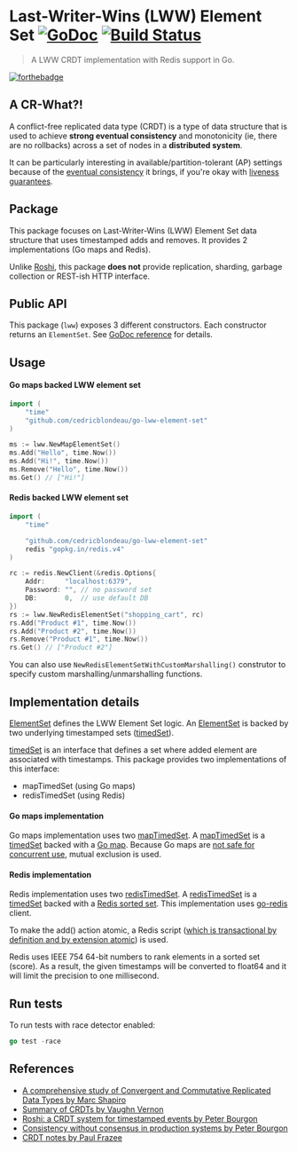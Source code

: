 # Last-Writer-Wins (LWW) Element Set [![GoDoc](https://godoc.org/github.com/cedricblondeau/go-lww-element-set?status.svg)](https://godoc.org/github.com/cedricblondeau/go-lww-element-set) [![Build Status](https://api.travis-ci.org/cedricblondeau/go-lww-element-set.svg?branch=develop)](https://travis-ci.org/cedricblondeau/go-lww-element-set)

> A LWW CRDT implementation with Redis support in Go.

[![forthebadge](http://forthebadge.com/images/badges/as-seen-on-tv.svg)](http://forthebadge.com)

## A CR-What?!

A conflict-free replicated data type (CRDT) is a type of data structure that is 
used to achieve **strong eventual consistency** and monotonicity (ie, there are no rollbacks) 
across a set of nodes in a **distributed system**.

It can be particularly interesting in available/partition-tolerant (AP) settings because of 
the [eventual consistency](https://en.wikipedia.org/wiki/Eventual_consistency) it brings, 
if you're okay with [liveness guarantees](https://en.wikipedia.org/wiki/Liveness).

## Package

This package focuses on Last-Writer-Wins (LWW) Element Set data structure 
that uses timestamped adds and removes.
It provides 2 implementations (Go maps and Redis).

Unlike [Roshi](https://github.com/soundcloud/roshi), this package **does not** provide replication,
sharding, garbage collection or REST-ish HTTP interface.

## Public API

This package (`lww`) exposes 3 different constructors. Each constructor returns an `ElementSet`.
See [GoDoc reference](https://godoc.org/github.com/cedricblondeau/go-lww-element-set) for details.

## Usage

#### Go maps backed LWW element set

```go
import (
	"time"
	"github.com/cedricblondeau/go-lww-element-set"
)

ms := lww.NewMapElementSet()
ms.Add("Hello", time.Now())
ms.Add("Hi!", time.Now())
ms.Remove("Hello", time.Now())
ms.Get() // ["Hi!"]
```

#### Redis backed LWW element set

```go
import (
	"time"

	"github.com/cedricblondeau/go-lww-element-set"
	redis "gopkg.in/redis.v4"
)

rc := redis.NewClient(&redis.Options{
	Addr:     "localhost:6379",
	Password: "", // no password set
	DB:       0,  // use default DB
})
rs := lww.NewRedisElementSet("shopping_cart", rc)
rs.Add("Product #1", time.Now())
rs.Add("Product #2", time.Now())
rs.Remove("Product #1", time.Now())
rs.Get() // ["Product #2"]
```

You can also use `NewRedisElementSetWithCustomMarshalling()` construtor 
to specify custom marshalling/unmarshalling functions.

## Implementation details

[ElementSet](lww.go) defines the LWW Element Set logic.
An [ElementSet](lww.go) is backed by two underlying 
timestamped sets ([timedSet](timed_set.go)).

[timedSet](timed_set.go) is an interface that defines 
a set where added element are associated with timestamps.
This package provides two implementations of this interface:
- mapTimedSet (using Go maps)
- redisTimedSet (using Redis)

#### Go maps implementation

Go maps implementation uses two [mapTimedSet](timed_set_map.go).
A [mapTimedSet](timed_set_map.go) is a [timedSet](timed_set.go) backed 
with a [Go map](https://blog.golang.org/go-maps-in-action).
Because Go maps are [not safe for concurrent use](https://golang.org/doc/faq#atomic_maps), 
mutual exclusion is used.

#### Redis implementation

Redis implementation uses two [redisTimedSet](timed_set_redis.go).
A [redisTimedSet](timed_set_redis.go) is a [timedSet](timed_set.go) backed 
with a [Redis sorted set](http://redis.io/topics/data-types#sorted-sets).
This implementation uses [go-redis](https://github.com/go-redis/redis) client.

To make the add() action atomic, a Redis script 
([which is transactional by definition and by extension atomic](http://redis.io/topics/transactions#redis-scripting-and-transactions)) is used.

Redis uses IEEE 754 64-bit numbers to rank elements in a sorted set (score).
As a result, the given timestamps will be converted to float64 and it will 
limit the precision to one millisecond.

## Run tests

To run tests with race detector enabled:

```go
go test -race
```

## References

- [A comprehensive study of Convergent and Commutative Replicated Data Types by Marc Shapiro](https://hal.inria.fr/file/index/docid/555588/filename/techreport.pdf)
- [Summary of CRDTs by Vaughn Vernon](https://vaughnvernon.co/?p=1012)
- [Roshi: a CRDT system for timestamped events by Peter Bourgon](https://developers.soundcloud.com/blog/roshi-a-crdt-system-for-timestamped-events)
- [Consistency without consensus in production systems by Peter Bourgon](https://www.youtube.com/watch?list=UU_QIfHvN9auy2CoOdSfMWDw&v=em9zLzM8O7c)
- [CRDT notes by Paul Frazee](https://github.com/pfrazee/crdt_notes)
